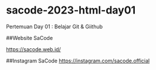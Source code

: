 # sacode-2023-html-day01
Pertemuan Day 01 : Belajar Git &amp; Giithub

##Website SaCode

https://sacode.web.id/

##Instagram SaCode
https://instagram.com/sacode.official

